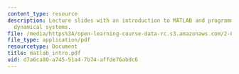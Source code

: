 ```yaml
---
content_type: resource
description: Lecture slides with an introduction to MATLAB and programming to simulate
  dynamical systems.
file: /media/https%3A/open-learning-course-data-rc.s3.amazonaws.com/2-003j-dynamics-and-control-i-fall-2007/d7a6ca80a74551a47b74affde76abdc6_matlab_intro.pdf
file_type: application/pdf
resourcetype: Document
title: matlab_intro.pdf
uid: d7a6ca80-a745-51a4-7b74-affde76abdc6
---
```

